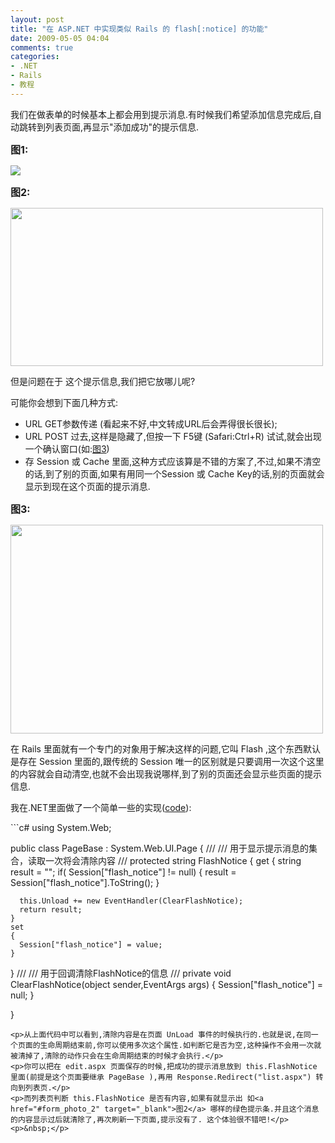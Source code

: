 ```yaml
---
layout: post
title: "在 ASP.NET 中实现类似 Rails 的 flash[:notice] 的功能"
date: 2009-05-05 04:04
comments: true
categories:
- .NET
- Rails
- 教程
---
```

<p>我们在做表单的时候基本上都会用到提示消息.有时候我们希望添加信息完成后,自动跳转到列表页面,再显示"添加成功"的提示信息.</p>
<p><strong><span style="font-size: 16px;">图1:</span></strong></p>
<p><img src="http://farm4.static.flickr.com/3548/3500075947_ec635bab47.jpg?v=0" border="0" /></p>
<p><strong><span style="font-size: 16px;">图2:</span></strong></p>
<p><img src="http://farm4.static.flickr.com/3591/3500075951_8d1ffb9360.jpg?v=0" border="0" width="500" height="253" /></p>
<p>但是问题在于 这个提示信息,我们把它放哪儿呢?</p>
<p>可能你会想到下面几种方式:</p>
<ul>
<li>URL GET参数传递 (看起来不好,中文转成URL后会弄得很长很长);</li>
<li>URL POST 过去,这样是隐藏了,但按一下 F5键 (Safari:Ctrl+R) 试试,就会出现一个确认窗口(如:<a href="#form_photo_3" target="_blank">图3</a>)</li>
<li>存 Session 或 Cache 里面,这种方式应该算是不错的方案了,不过,如果不清空的话,到了别的页面,如果有用同一个Session 或 Cache Key的话,别的页面就会显示到现在这个页面的提示消息.</li>
</ul>
<p id="form_photo_3"><span style="font-size: 16px;"><strong>图3:</strong></span></p>
<p><img src="http://farm4.static.flickr.com/3546/3500075955_84a519dd16.jpg?v=0" border="0" width="500" height="334" /></p>
<p>在 Rails 里面就有一个专门的对象用于解决这样的问题,它叫 Flash ,这个东西默认是存在 Session 里面的,跟传统的 Session 唯一的区别就是只要调用一次这个这里的内容就会自动清空,也就不会出现我说哪样,到了别的页面还会显示些页面的提示信息.</p>
<p>我在.NET里面做了一个简单一些的实现(<a href="http://pastie.org/467563" target="_blank">code</a>):</p>
```c#
using System.Web;

public class PageBase : System.Web.UI.Page
{
  ///
  /// 用于显示提示消息的集合，读取一次将会清除内容
  ///
  protected string FlashNotice
  {
    get
    {
      string result = "";
      if( Session["flash_notice"] != null)
      {
        result = Session["flash_notice"].ToString();
      }

      this.Unload += new EventHandler(ClearFlashNotice);
      return result;
    }
    set
    {
      Session["flash_notice"] = value;
    }
  }
  ///
  /// 用于回调清除FlashNotice的信息
  ///
  private void ClearFlashNotice(object sender,EventArgs args)
  {
    Session["flash_notice"] = null;
  }

}
```
<p>从上面代码中可以看到,清除内容是在页面 UnLoad 事件的时候执行的.也就是说,在同一个页面的生命周期结束前,你可以使用多次这个属性.如判断它是否为空,这种操作不会用一次就被清掉了,清除的动作只会在生命周期结束的时候才会执行.</p>
<p>你可以把在 edit.aspx 页面保存的时候,把成功的提示消息放到 this.FlashNotice 里面(前提是这个页面要继承 PageBase ),再用 Response.Redirect("list.aspx") 转向到列表页.</p>
<p>而列表页判断 this.FlashNotice 是否有内容,如果有就显示出 如<a href="#form_photo_2" target="_blank">图2</a> 哪样的绿色提示条.并且这个消息的内容显示过后就清除了,再次刷新一下页面,提示没有了. 这个体验很不错吧!</p>
<p>&nbsp;</p>
